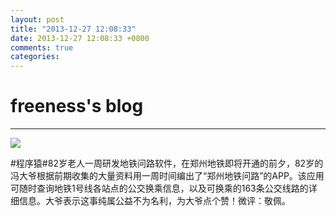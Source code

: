 ```yaml
---
layout: post
title: "2013-12-27 12:08:33"
date: 2013-12-27 12:08:33 +0800
comments: true
categories: 
---
```


# freeness's blog

----------

![](http://okqmqrbgo.bkt.clouddn.com/201312271208331.jpg)

>
\#程序猿\#82岁老人一周研发地铁问路软件，在郑州地铁即将开通的前夕，82岁的冯大爷根据前期收集的大量资料用一周时间编出了“郑州地铁问路”的APP。该应用可随时查询地铁1号线各站点的公交换乘信息，以及可换乘的163条公交线路的详细信息。大爷表示这事纯属公益不为名利，为大爷点个赞！微评：敬佩。